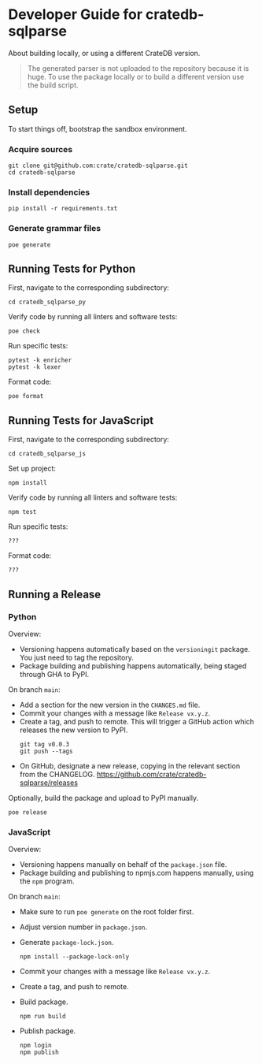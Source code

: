 # Developer Guide for cratedb-sqlparse

About building locally, or using a different CrateDB version.

> The generated parser is not uploaded to the repository because it is huge.
> To use the package locally or to build a different version use the build script.

## Setup

To start things off, bootstrap the sandbox environment.

### Acquire sources
```shell
git clone git@github.com:crate/cratedb-sqlparse.git
cd cratedb-sqlparse
```

### Install dependencies
```
pip install -r requirements.txt
```

### Generate grammar files
```shell
poe generate
```


## Running Tests for Python

First, navigate to the corresponding subdirectory:

    cd cratedb_sqlparse_py

Verify code by running all linters and software tests:

    poe check

Run specific tests:

    pytest -k enricher
    pytest -k lexer

Format code:

    poe format


## Running Tests for JavaScript

First, navigate to the corresponding subdirectory:

    cd cratedb_sqlparse_js

Set up project:

    npm install

Verify code by running all linters and software tests:

    npm test

Run specific tests:

    ???

Format code:

    ???



## Running a Release

### Python

Overview:
- Versioning happens automatically based on the `versioningit` package.
  You just need to tag the repository.
- Package building and publishing happens automatically, being staged
  through GHA to PyPI.

On branch `main`:
- Add a section for the new version in the `CHANGES.md` file.
- Commit your changes with a message like `Release vx.y.z`.
- Create a tag, and push to remote.
  This will trigger a GitHub action which releases the new version to PyPI.
  ```shell
  git tag v0.0.3
  git push --tags
  ```
- On GitHub, designate a new release, copying in the relevant section
  from the CHANGELOG.
  https://github.com/crate/cratedb-sqlparse/releases

Optionally, build the package and upload to PyPI manually.
```shell
poe release
```


### JavaScript

Overview:
- Versioning happens manually on behalf of the `package.json` file.
- Package building and publishing to npmjs.com happens manually, using
  the `npm` program.

On branch `main`:
- Make sure to run `poe generate` on the root folder first.
- Adjust version number in `package.json`.
- Generate `package-lock.json`.

      npm install --package-lock-only

- Commit your changes with a message like `Release vx.y.z`.
- Create a tag, and push to remote.
- Build package.

      npm run build

- Publish package.

      npm login
      npm publish
